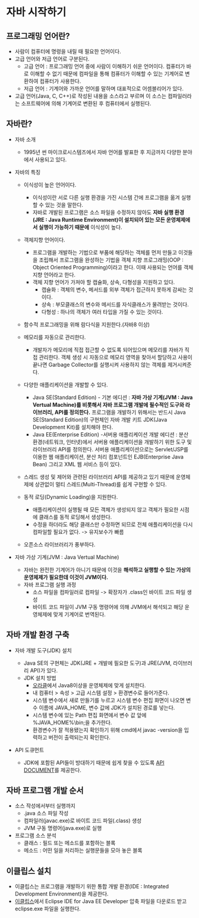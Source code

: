 # 자바 시작하기

## 프로그래밍 언어란?
* 사람이 컴퓨터에 명령을 내릴 때 필요한 언어이다.
* 고급 언어와 저급 언어로 구분된다.
   * 고급 언어 : 프로그래밍 언어 중에 사람이 이해하기 쉬운 언어이다. 컴퓨터가 바로 이해할 수 없기 때문에 컴파일을 통해 컴퓨터가 이해할 수 있는 기계어로 변환하여 컴퓨터가 사용한다.
   * 저급 언어 : 기계어와 가까운 언어를 말하며 대표적으로 어셈블리어가 있다.
* 고급 언어(Java, C, C++)로 작성된 내용을 소스라고 부르며 이 소스는 컴파일러라는 소프트웨어에 의해 기계어로 변환된 후 컴퓨터에서 실행된다.

## 자바란?
* 자바 소개
   * 1995년 썬 마이크로시스템즈에서 자바 언어를 발표한 후 지금까지 다양한 분야에서 사용되고 있다.   

* 자바의 특징
   * 이식성이 높은 언어이다.
      * 이식성이란 서로 다른 실행 환경을 가진 시스템 간에 프로그램을 옮겨 실행할 수 있는 것을 말한다. 
      * 자바로 개발된 프로그램은 소스 파일을 수정하지 않아도 <b>자바 실행 환경(JRE : Java Runtime Environment)이 설치되어 있는 모든 운영체제에서 실행이 가능하기 때문에</b> 이식성이 높다.
      
   * 객체지향 언어이다.
      * 프로그램을 개발하는 기법으로 부품에 해당하는 객체를 먼저 만들고 이것들을 조립해서 프로그램을 완성하는 기법을 객체 지향 프로그래밍(OOP : Object Oriented Programming)이라고 한다. 이때 사용되는 언어를 객체 지향 언어라고 한다.
      * 객체 지향 언어가 가져야 할 캡슐화, 상속, 다형성을 지원하고 있다.
         * 캡슐화 : 객체의 변수, 메서드를 외부 객체가 접근하지 못하게 감싸는 것이다. 
         * 상속 : 부모클래스의 변수와 메서드를 자식클래스가 물려받는 것이다.
         * 다형성 : 하나의 객체가 여러 타입을 가질 수 있는 것이다. 
         
   * 함수적 프로그래밍을 위해 람다식을 지원한다.(자바8 이상)
   
   * 메모리를 자동으로 관리한다.
       * 개발자가 메모리에 직접 접근할 수 없도록 되어있으며 메모리를 자바가 직접 관리한다. 객체 생성 시 자동으로 메모리 영역을 찾아서 할당하고 사용이 끝나면 Garbage Collector를 실행시켜 사용하지 않는 객체를 제거시켜준다.
   
   * 다양한 애플리케이션을 개발할 수 있다.
      * Java SE(Standard Edition) - 기본 에디션 : <b>자바 가상 기계(JVM : Java Vertual Machine)를 비롯해서 자바 프로그램 개발에 필수적인 도구와 라이브러리, API를 정의한다.</b> 프로그램을 개발하기 위해서는 반드시 Java SE(Standard Edition)의 구현체인 자바 개발 키트 JDK(Java Development Kit)를 설치해야 한다.
      * Java EE(Enterprise Edition) -서버용 애플리케이션 개발 에디션 : 분산 환경(네트워크, 인터넷)에서 서버용 애플리케이션을 개발하기 위한 도구 및 라이브러리 API를 정의한다. 서버용 애플리케이션으로는 Servlet/JSP를 이용한 웹 애플리케이션, 분산 처리 컴포넌트인 EJB(Enterprise Java Bean) 그리고 XML 웹 서비스 등이 있다.
   
   * 스레드 생성 및 제어와 관련된 라이브러리 API를 제공하고 있기 때문에 운영체제에 상관없이 멀티 스레드(Multi-Thread)를 쉽게 구현할 수 있다.
   
   * 동적 로딩(Dynamic Loading)을 지원한다.
      * 애플리케이션이 실행될 때 모든 객체가 생성되지 않고 객체가 필요한 시점에 클래스를 동적 로딩해서 생성한다.
      * 수정을 하더라도 해당 클래스만 수정하면 되므로 전체 애플리케이션을 다시 컴파일할 필요가 없다. -> 유지보수가 빠름
   
   * 오픈소스 라이브러리가 풍부하다.   

* 자바 가상 기계(JVM : Java Vertual Machine)
    * 자바는 완전한 기계어가 아니기 때문에 이것을 <b>해석하고 실행할 수 있는 가상의 운영체제가 필요한데 이것이 JVM이다.</b>
    * 자바 프로그램 실행 과정
        * 소스 파일을 컴파일러로 컴파일 -> 확장자가 .class인 바이트 코드 파일 생성
        * 바이트 코드 파일이 JVM 구동 명령어에 의해 JVM에서 해석되고 해당 운영체제에 맞게 기계어로 번역된다.
        
## 자바 개발 환경 구축
* 자바 개발 도구(JDK) 설치
    * Java SE의 구현체는 JDK(JRE + 개발에 필요한 도구)과 JRE(JVM, 라이브러리 API)가 있다.
    * JDK 설치 방법
        * [오라클](https://www.oracle.com/java/technologies/downloads/)에서 Java8이상을 운영체제에 맞게 설치한다.
        * 내 컴퓨터 > 속성 > 고급 시스템 설정 > 환경변수로 들어가준다.
        * 시스템 변수에서 새로 만들기를 누르고 시스템 변수 편집 화면이 나오면 변수 이름에 JAVA_HOME, 변수 값에 JDK가 설치된 경로를 넣는다.
        * 시스템 변수에 있는 Path 편집 화면에서 변수 값 앞에 %JAVA_HOME%\bin;을 추가한다.
        * 환경변수가 잘 적용됐는지 확인하기 위해 cmd에서 javac -version을 입력하고 버전이 출력되는지 확인한다.

* API 도큐먼트
    * JDK에 포함된 API들이 방대하기 때문에 쉽게 찾을 수 있도록 [API DOCUMENT](https://docs.oracle.com/javase/8/docs/)를 제공한다.
    
## 자바 프로그램 개발 순서
* 소스 작성에서부터 실행까지
    * .java 소스 파일 작성 
    * 컴파일러(javac.exe)로 바이트 코드 파일(.class) 생성
    * JVM 구동 명령어(java.exe)로 실행
* 프로그램 소스 분석
    * 클래스 : 필드 또는 메소드를 포함하는 블록
    * 메소드 : 어떤 일을 처리하는 실행문들을 모아 놓은 블록
    
## 이클립스 설치 
* 이클립스는 프로그램을 개발하기 위한 통합 개발 환경(IDE : Integrated Development Environment)을 제공한다.
* [이클립스](https://www.eclipse.org/)에서 Eclipse IDE for Java EE Developer 압축 파일을 다운로드 받고 eclipse.exe 파일을 실행한다.

